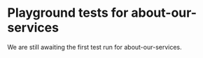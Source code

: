 # Playground tests for about-our-services
We are still awaiting the first test run for about-our-services.
